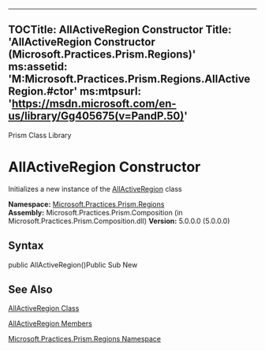 
---
TOCTitle: AllActiveRegion Constructor
Title: 'AllActiveRegion Constructor (Microsoft.Practices.Prism.Regions)'
ms:assetid: 'M:Microsoft.Practices.Prism.Regions.AllActiveRegion.\#ctor'
ms:mtpsurl: 'https://msdn.microsoft.com/en-us/library/Gg405675(v=PandP.50)'
---

Prism Class Library

# AllActiveRegion Constructor


Initializes a new instance of the [AllActiveRegion](https://msdn.microsoft.com/t:microsoft.practices.prism.regions.allactiveregion) class

**Namespace:** [Microsoft.Practices.Prism.Regions](https://msdn.microsoft.com/n:microsoft.practices.prism.regions)
**Assembly:** Microsoft.Practices.Prism.Composition (in Microsoft.Practices.Prism.Composition.dll) 
**Version:** 5.0.0.0 (5.0.0.0)
## Syntax


<span id="syntaxToggle"></span>public AllActiveRegion()Public Sub New

## See Also

[AllActiveRegion Class](https://msdn.microsoft.com/t:microsoft.practices.prism.regions.allactiveregion)

[AllActiveRegion Members](https://msdn.microsoft.com/allmembers.t:microsoft.practices.prism.regions.allactiveregion)

[Microsoft.Practices.Prism.Regions Namespace](https://msdn.microsoft.com/n:microsoft.practices.prism.regions)
